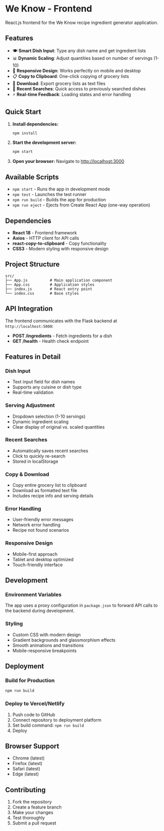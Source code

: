 # We Know - Frontend

React.js frontend for the We Know recipe ingredient generator application.

## Features

- 🍽️ **Smart Dish Input**: Type any dish name and get ingredient lists
- 📊 **Dynamic Scaling**: Adjust quantities based on number of servings (1-10)
- 📱 **Responsive Design**: Works perfectly on mobile and desktop
- 📋 **Copy to Clipboard**: One-click copying of grocery lists
- 💾 **Download**: Export grocery lists as text files
- 🔄 **Recent Searches**: Quick access to previously searched dishes
- ⚡ **Real-time Feedback**: Loading states and error handling

## Quick Start

1. **Install dependencies:**
   ```bash
   npm install
   ```

2. **Start the development server:**
   ```bash
   npm start
   ```

3. **Open your browser:**
   Navigate to [http://localhost:3000](http://localhost:3000)

## Available Scripts

- `npm start` - Runs the app in development mode
- `npm test` - Launches the test runner
- `npm run build` - Builds the app for production
- `npm run eject` - Ejects from Create React App (one-way operation)

## Dependencies

- **React 18** - Frontend framework
- **Axios** - HTTP client for API calls
- **react-copy-to-clipboard** - Copy functionality
- **CSS3** - Modern styling with responsive design

## Project Structure

```
src/
├── App.js          # Main application component
├── App.css         # Application styles
├── index.js        # React entry point
└── index.css       # Base styles
```

## API Integration

The frontend communicates with the Flask backend at `http://localhost:5000`:

- **POST /ingredients** - Fetch ingredients for a dish
- **GET /health** - Health check endpoint

## Features in Detail

### Dish Input
- Text input field for dish names
- Supports any cuisine or dish type
- Real-time validation

### Serving Adjustment
- Dropdown selection (1-10 servings)
- Dynamic ingredient scaling
- Clear display of original vs. scaled quantities

### Recent Searches
- Automatically saves recent searches
- Click to quickly re-search
- Stored in localStorage

### Copy & Download
- Copy entire grocery list to clipboard
- Download as formatted text file
- Includes recipe info and serving details

### Error Handling
- User-friendly error messages
- Network error handling
- Recipe not found scenarios

### Responsive Design
- Mobile-first approach
- Tablet and desktop optimized
- Touch-friendly interface

## Development

### Environment Variables
The app uses a proxy configuration in `package.json` to forward API calls to the backend during development.

### Styling
- Custom CSS with modern design
- Gradient backgrounds and glassmorphism effects
- Smooth animations and transitions
- Mobile-responsive breakpoints

## Deployment

### Build for Production
```bash
npm run build
```

### Deploy to Vercel/Netlify
1. Push code to GitHub
2. Connect repository to deployment platform
3. Set build command: `npm run build`
4. Deploy

## Browser Support

- Chrome (latest)
- Firefox (latest)
- Safari (latest)
- Edge (latest)

## Contributing

1. Fork the repository
2. Create a feature branch
3. Make your changes
4. Test thoroughly
5. Submit a pull request 